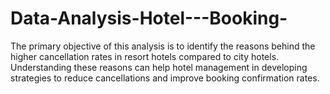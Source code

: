 # Data-Analysis-Hotel---Booking-
The primary objective of this analysis is to identify the reasons behind the higher cancellation rates in resort hotels compared to city hotels. Understanding these reasons can help hotel management in developing strategies to reduce cancellations and improve booking confirmation rates.
